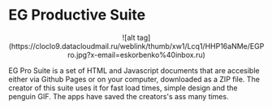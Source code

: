 # EG Productive Suite
<center>
![alt tag](https://cloclo9.datacloudmail.ru/weblink/thumb/xw1/Lcq1/HHP16aNMe/EGPro.jpg?x-email=eskorbenko%40inbox.ru)
</center>

EG Pro Suite is a set of HTML and Javascript documents that are accesible either via Github Pages or on your computer, downloaded as a ZIP file. The creator of this suite uses it for fast load times, simple design and the penguin GIF. The apps have saved the creators's  ass many times.
